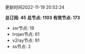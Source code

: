 更新时间2022-11-19 20:52:24

**总订阅: 45**
**总节点: 1103**
**有效节点: 173**
- ssr节点: 19
- trojan节点: 61
- v2ray节点: 91
- ss节点: 2
